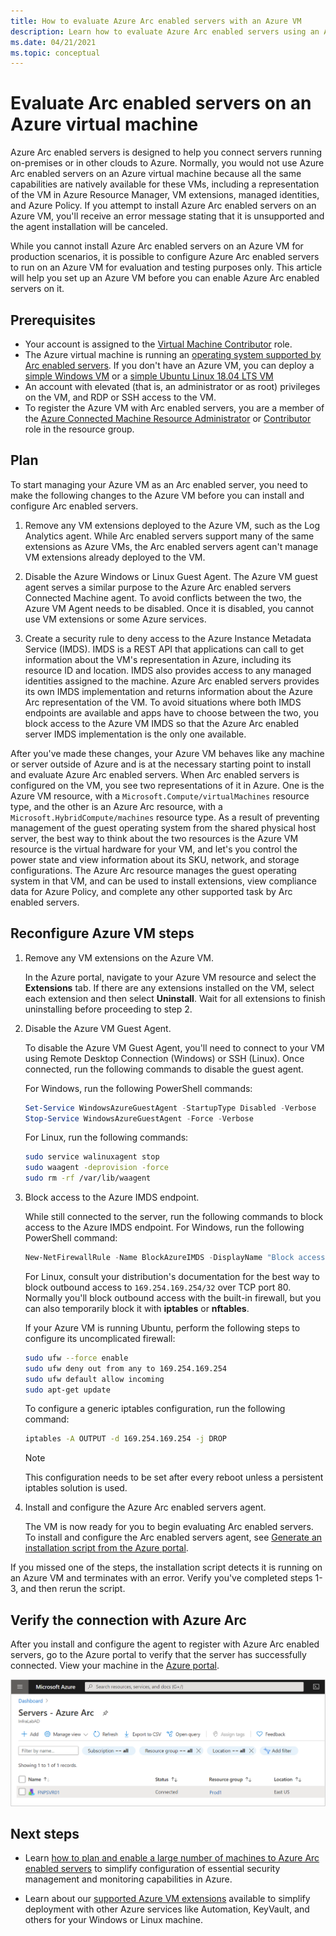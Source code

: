 ```yaml
---
title: How to evaluate Azure Arc enabled servers with an Azure VM
description: Learn how to evaluate Azure Arc enabled servers using an Azure virtual machine.
ms.date: 04/21/2021
ms.topic: conceptual
---
```


# Evaluate Arc enabled servers on an Azure virtual machine

Azure Arc enabled servers is designed to help you connect servers running on-premises or in other clouds to Azure. Normally, you would not use Azure Arc enabled servers on an Azure virtual machine because all the same capabilities are natively available for these VMs, including a representation of the VM in Azure Resource Manager, VM extensions, managed identities, and Azure Policy. If you attempt to install Azure Arc enabled servers on an Azure VM, you'll receive an error message stating that it is unsupported and the agent installation will be canceled.

While you cannot install Azure Arc enabled servers on an Azure VM for production scenarios, it is possible to configure Azure Arc enabled servers to run on an Azure VM for evaluation and testing purposes only. This article will help you set up an Azure VM before you can enable Azure Arc enabled servers on it.

## Prerequisites

* Your account is assigned to the [Virtual Machine Contributor](../../role-based-access-control/built-in-roles.md#virtual-machine-contributor) role.
* The Azure virtual machine is running an [operating system supported by Arc enabled servers](agent-overview.md#supported-operating-systems). If you don't have an Azure VM, you can deploy a [simple Windows VM](https://portal.azure.com/#create/Microsoft.Template/uri/https%3a%2f%2fraw.githubusercontent.com%2fAzure%2fazure-quickstart-templates%2fmaster%2f101-vm-simple-windows%2fazuredeploy.json) or a [simple Ubuntu Linux 18.04 LTS VM](https://portal.azure.com/#create/Microsoft.Template/uri/https%3a%2f%2fraw.githubusercontent.com%2fAzure%2fazure-quickstart-templates%2fmaster%2f101-vm-simple-linux%2fazuredeploy.json)
* An account with elevated (that is, an administrator or as root) privileges on the VM, and RDP or SSH access to the VM.
* To register the Azure VM with Arc enabled servers, you are a member of the [Azure Connected Machine Resource Administrator](../../role-based-access-control/built-in-roles.md#azure-connected-machine-resource-administrator) or [Contributor](../../role-based-access-control/built-in-roles.md#contributor) role in the resource group.

## Plan

To start managing your Azure VM as an Arc enabled server, you need to make the following changes to the Azure VM before you can install and configure Arc enabled servers.

1. Remove any VM extensions deployed to the Azure VM, such as the Log Analytics agent. While Arc enabled servers support many of the same extensions as Azure VMs, the Arc enabled servers agent can't manage VM extensions already deployed to the VM.

2. Disable the Azure Windows or Linux Guest Agent. The Azure VM guest agent serves a similar purpose to the Azure Arc enabled servers Connected Machine agent. To avoid conflicts between the two, the Azure VM Agent needs to be disabled. Once it is disabled, you cannot use VM extensions or some Azure services.

3. Create a security rule to deny access to the Azure Instance Metadata Service (IMDS). IMDS is a REST API that applications can call to get information about the VM's representation in Azure, including its resource ID and location. IMDS also provides access to any managed identities assigned to the machine. Azure Arc enabled servers provides its own IMDS implementation and returns information about the Azure Arc representation of the VM. To avoid situations where both IMDS endpoints are available and apps have to choose between the two, you block access to the Azure VM IMDS so that the Azure Arc enabled server IMDS implementation is the only one available.

After you've made these changes, your Azure VM behaves like any machine or server outside of Azure and is at the necessary starting point to install and evaluate Azure Arc enabled servers. When Arc enabled servers is configured on the VM, you see two representations of it in Azure. One is the Azure VM resource, with a `Microsoft.Compute/virtualMachines` resource type, and the other is an Azure Arc resource, with a `Microsoft.HybridCompute/machines` resource type. As a result of preventing management of the guest operating system from the shared physical host server, the best way to think about the two resources is the Azure VM resource is the virtual hardware for your VM, and let's you control the power state and view information about its SKU, network, and storage configurations. The Azure Arc resource manages the guest operating system in that VM, and can be used to install extensions, view compliance data for Azure Policy, and complete any other supported task by Arc enabled servers.  

## Reconfigure Azure VM steps

1. Remove any VM extensions on the Azure VM.

   In the Azure portal, navigate to your Azure VM resource and select the **Extensions** tab. If there are any extensions installed on the VM, select each extension and then select **Uninstall**. Wait for all extensions to finish uninstalling before proceeding to step 2.

2. Disable the Azure VM Guest Agent.

   To disable the Azure VM Guest Agent, you'll need to connect to your VM using Remote Desktop Connection (Windows) or SSH (Linux). Once connected, run the following commands to disable the guest agent.

   For Windows, run the following PowerShell commands:

   ```powershell
   Set-Service WindowsAzureGuestAgent -StartupType Disabled -Verbose
   Stop-Service WindowsAzureGuestAgent -Force -Verbose
   ```

   For Linux, run the following commands:

   ```bash
   sudo service walinuxagent stop
   sudo waagent -deprovision -force
   sudo rm -rf /var/lib/waagent
   ```

3. Block access to the Azure IMDS endpoint.

   While still connected to the server, run the following commands to block access to the Azure IMDS endpoint. For Windows, run the following PowerShell command:

   ```powershell
   New-NetFirewallRule -Name BlockAzureIMDS -DisplayName "Block access to Azure IMDS" -Enabled True -Profile Any -Direction Outbound -Action Block -RemoteAddress 169.254.169.254 
   ```

   For Linux, consult your distribution's documentation for the best way to block outbound access to `169.254.169.254/32` over TCP port 80. Normally you'll block outbound access with the built-in firewall, but you can also temporarily block it with **iptables** or **nftables**. 

   If your Azure VM is running Ubuntu, perform the following steps to configure its uncomplicated firewall:

   ```bash
   sudo ufw --force enable
   sudo ufw deny out from any to 169.254.169.254
   sudo ufw default allow incoming
   sudo apt-get update
   ```


   To configure a generic iptables configuration, run the following command:

   ```bash
   iptables -A OUTPUT -d 169.254.169.254 -j DROP 
   ```

   > [!NOTE]
   > This configuration needs to be set after every reboot unless a persistent iptables solution is used.

4. Install and configure the Azure Arc enabled servers agent.

   The VM is now ready for you to begin evaluating Arc enabled servers. To install and configure the Arc enabled servers agent, see [Generate an installation script from the Azure portal](onboard-portal.md).

If you missed one of the steps, the installation script detects it is running on an Azure VM and terminates with an error. Verify you've completed steps 1-3, and then rerun the script.

## Verify the connection with Azure Arc

After you install and configure the agent to register with Azure Arc enabled servers, go to the Azure portal to verify that the server has successfully connected. View your machine in the [Azure portal](https://portal.azure.com).

![A successful server connection](./media/onboard-portal/arc-for-servers-successful-onboard.png)

## Next steps

* Learn [how to plan and enable a large number of machines to Azure Arc enabled servers](plan-at-scale-deployment.md) to simplify configuration of essential security management and monitoring capabilities in Azure.

* Learn about our [supported Azure VM extensions](manage-vm-extensions.md) available to simplify deployment with other Azure services like Automation, KeyVault, and others for your Windows or Linux machine.